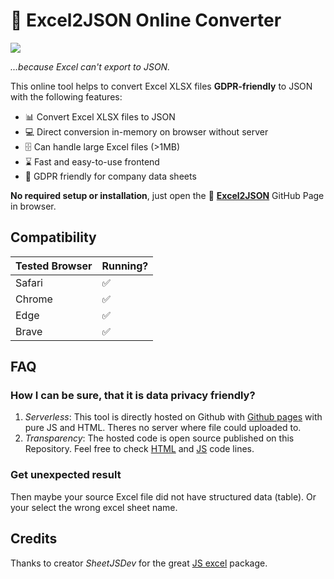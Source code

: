 # 🔄 Excel2JSON Online Converter

<img src="https://img.shields.io/badge/status-online-green">

*...because Excel can't export to JSON.*

This online tool helps to convert Excel XLSX files **GDPR-friendly** to JSON with the following features:

-   📊 Convert Excel XLSX files to JSON
-   💻 Direct conversion in-memory on browser without server
-   🗄️ Can handle large Excel files (>1MB)
-   ⌛️ Fast and easy-to-use frontend
-   🔐 GDPR friendly for company data sheets

**No required setup or installation**, just open the 🔄 [**Excel2JSON**](https://bitnulleins.github.io/excel2json/) GitHub Page in browser.

## Compatibility

| Tested Browser | Running? |
| -------------- | -------- |
| Safari         | ✅       |
| Chrome         | ✅       |
| Edge           | ✅       |
| Brave          | ✅       |

## FAQ

### How I can be sure, that it is data privacy friendly?

1. _Serverless_: This tool is directly hosted on Github with [Github pages](https://pages.github.com) with pure JS and HTML. Theres no server where file could uploaded to.
2. _Transparency_: The hosted code is open source published on this Repository. Feel free to check [HTML](./index.html) and [JS](./static/script.js) code lines.

### Get unexpected result

Then maybe your source Excel file did not have structured data (table). Or your select the wrong excel sheet name.

## Credits

Thanks to creator _SheetJSDev_ for the great [JS excel](https://github.com/SheetJS/sheetjs) package.
